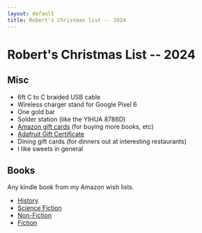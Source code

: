 ```yaml
---
layout: default
title: Robert's Christmas list -- 2024
---
```

# Robert's Christmas List -- 2024

## Misc

* 6ft C to C braided USB cable
* Wireless charger stand for Google Pixel 6
* One gold bar
* Solder station (like the YIHUA 8786D)
* [Amazon gift cards] (for buying more books, etc)
* [Adafruit Gift Certificate](https://www.adafruit.com/product/30)
* Dining gift cards (for dinners out at interesting restaurants)
* I like sweets in general

## Books

Any kindle book from my Amazon wish lists.

* [History]
* [Science Fiction]
* [Non-Fiction]
* [Fiction]

[Amazon gift cards]: http://www.amazon.com/gift-cards 
[History]: http://www.amazon.com/gp/registry/wishlist/3U62EILWNWA0N/
[Science Fiction]: http://www.amazon.com/gp/registry/wishlist/18I0UWU7837XL/
[Fiction]: http://www.amazon.com/gp/registry/wishlist/X0774K777WYB/
[Non-Fiction]: http://www.amazon.com/gp/registry/wishlist/3RRPBD5NAHSJ9/

<!-- vim: shiftwidth=2 tabstop=2 autoindent expandtab
-->
